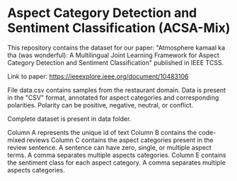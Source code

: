 # Aspect Category Detection and Sentiment Classification (ACSA-Mix)
This repository contains the dataset for our paper: "Atmosphere kamaal ka tha (was wonderful): A Multilingual Joint Learning Framework for Aspect Category Detection and Sentiment Classification" published in IEEE TCSS.

Link to paper: https://ieeexplore.ieee.org/document/10483106


File data.csv contains samples from the restaurant domain. Data is present in the "CSV" format, annotated for aspect categories and corresponding polarities. Polarity can be positive, negative, neutral, or conflict.

Complete dataset is present in data folder.

  Column A represents the unique id of text
  Column B contains the code-mixed reviews
  Column C contains the aspect categories present in the review sentence.
  A sentence can have zero, single, or multiple aspect terms. A comma separates multiple aspects categories.
  Column E contains the sentiment class for each aspect category. A comma separates multiple aspects categories.
  
  
  
  
